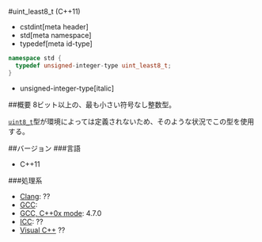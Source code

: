 #uint_least8_t (C++11)
* cstdint[meta header]
* std[meta namespace]
* typedef[meta id-type]

```cpp
namespace std {
  typedef unsigned-integer-type uint_least8_t;
}
```
* unsigned-integer-type[italic]

##概要
8ビット以上の、最も小さい符号なし整数型。

[`uint8_t`](./uint8_t.md)型が環境によっては定義されないため、そのような状況でこの型を使用する。

##バージョン
###言語
- C++11

###処理系
- [Clang](/implementation.md#clang): ??
- [GCC](/implementation.md#gcc): 
- [GCC, C++0x mode](/implementation.md#gcc): 4.7.0
- [ICC](/implementation.md#icc): ??
- [Visual C++](/implementation.md#visual_cpp) ??
